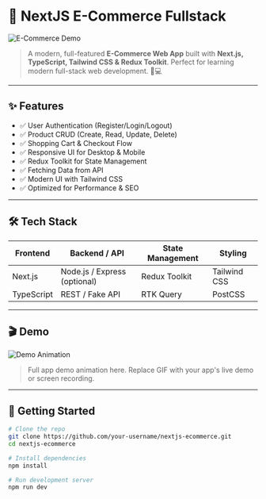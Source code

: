 # 🛒 NextJS E-Commerce Fullstack

![E-Commerce Demo](https://media.giphy.com/media/3o7aCTfyhYawdOXcFW/giphy.gif)  
> A modern, full-featured **E-Commerce Web App** built with **Next.js, TypeScript, Tailwind CSS & Redux Toolkit**. Perfect for learning modern full-stack web development. 🚀💻

---

## ✨ Features

- ✅ User Authentication (Register/Login/Logout)  
- ✅ Product CRUD (Create, Read, Update, Delete)  
- ✅ Shopping Cart & Checkout Flow  
- ✅ Responsive UI for Desktop & Mobile  
- ✅ Redux Toolkit for State Management  
- ✅ Fetching Data from API  
- ✅ Modern UI with Tailwind CSS  
- ✅ Optimized for Performance & SEO

---

## 🛠 Tech Stack

| Frontend | Backend / API | State Management | Styling |
|----------|---------------|-----------------|--------|
| Next.js | Node.js / Express (optional) | Redux Toolkit | Tailwind CSS |
| TypeScript | REST / Fake API | RTK Query | PostCSS |

---

## 🎬 Demo

![Demo Animation](https://media.giphy.com/media/l0HlQ7LRalUe8xjzq/giphy.gif)  

> Full app demo animation here. Replace GIF with your app's live demo or screen recording.

---

## 🚀 Getting Started

```bash
# Clone the repo
git clone https://github.com/your-username/nextjs-ecommerce.git
cd nextjs-ecommerce

# Install dependencies
npm install

# Run development server
npm run dev

